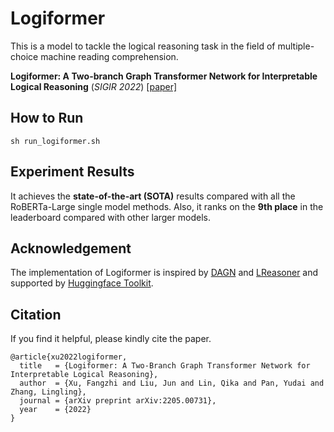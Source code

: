# Logiformer

This is a model to tackle the logical reasoning task in the field of multiple-choice machine reading comprehension.

**Logiformer: A Two-branch Graph Transformer Network for Interpretable Logical Reasoning** (*SIGIR 2022*) [[paper]](https://arxiv.org/abs/2205.00731)

## How to Run

```
sh run_logiformer.sh
```

## Experiment Results

It achieves the **state-of-the-art (SOTA)** results compared with all the RoBERTa-Large single model methods. Also, it ranks on the **9th place** in the leaderboard compared with other larger models.

## Acknowledgement

The implementation of Logiformer is inspired by [DAGN](https://arxiv.org/abs/2103.14349) and [LReasoner](https://arxiv.org/abs/2105.03659) and supported by [Huggingface Toolkit](https://huggingface.co/docs/transformers/index).

## Citation
If you find it helpful, please kindly cite the paper.
```
@article{xu2022logiformer,
  title   = {Logiformer: A Two-Branch Graph Transformer Network for Interpretable Logical Reasoning},
  author  = {Xu, Fangzhi and Liu, Jun and Lin, Qika and Pan, Yudai and Zhang, Lingling},
  journal = {arXiv preprint arXiv:2205.00731},
  year    = {2022}
}
```
